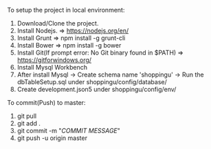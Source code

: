 To setup the project in local environment:
  1. Download/Clone the project.
  2. Install Nodejs. => https://nodejs.org/en/
  3. Install Grunt => npm install -g grunt-cli
  4. Install Bower => npm install -g bower
  5. Install Git(If prompt error: No Git binary found in $PATH) => https://gitforwindows.org/
  6. Install Mysql Workbench
  7. After install Mysql -> Create schema name 'shoppingu' -> Run the dbTableSetup.sql under shoppingu/config/database/
  8. Create development.json5 under shoppingu/config/env/
  
To commit(Push) to master: 
  1. git pull
  2. git add .
  3. git commit -m "*COMMIT MESSAGE*"
  4. git push -u origin master

